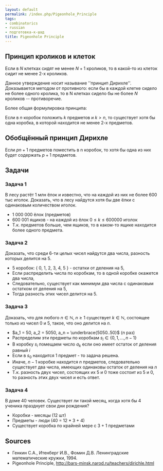 ```yaml
---
layout: default
permalink: /index.php/Pigeonhole_Principle
tags:
- combinatorics
- russian
- подготовка-к-шад
title: Pigeonhole Principle
---
```

## Принцип кроликов и клеток

Если в $N$ клетках сидят не менее $N + 1$ кроликов, то в какой-то из клеток сидит не менее 2-х кроликов. 

Данное утверждение носит называние ''принцип Дирихле''. Доказывается методом от противного: если бы в каждой клетке сидело не более одного кролика, то в N клетках сидело бы не более $N$ кроликов -- противоречие. 

Более общая формулировка принципа:

Если в $n$ коробок положить $k$ предметов и $k > n$, то существует хотя бы одна коробка, в которой находится не менее 2-х предметов. 

## Обобщённый принцип Дирихле
Если $pn + 1$ предметов поместить в n коробок, то хотя бы одна из них будет содержать $p + 1$ предметов.

## Задачи

### Задача 1
В лесу растёт 1 млн ёлок и известно, что на каждой из них не более 600 тыс иголок. Доказать, что в лесу найдутся хотя бы две ёлки с одинаковым количеством иголок.

- 1 000 000 ёлок (предметов)
- 600 001 ящиков - на каждой из ёлок $0 \leqslant k \leqslant 600 000$ иголок
- Т.к. предметов больше, чем ящиков, то в каком-то ящике находится более одного предмета. 

### Задача 2
Доказать, что среди 6-ти целых чисел найдутся два числа, разность которых делится на 5. 

- 5 коробок: { 0, 1, 2, 3, 4, 5 } - остатки от деления на 5,
- Если распределить числа по коробкам, то в одной коробке окажется два числа,
- Следовательно, существует как минимум два числа с одинаковым остатком от деления на 5, 
- Тогда разность этих чисел делится на 5.

### Задача 3
Доказать, что для любого $n \in \mathbb{N}$, $n \geqslant 1$ существует $k \in \mathbb{N}$, состоящее только из чисел 0 и 5, такое, что оно делится на $n$.

- $a_1 = 50, a_2 = 5050, a_n = \underbrace{5050..50}$ ($n$ раз)
- Распределим эти предметы по коробкам $s_i \in \{0, 1, ..., n-1\}$
- В коробку $s_i$ помещаем число $a_k$ если оно имеет остаток от деления равный $i$
- Если в $s_0$ находится 1 предмет - то задача решена.
- Иначе, $n - 1$ коробке находится $n$ предметов, следовательно существует два числа, имеющих одинаковы остаток от деления на $n$
- Т.к. разность двух чисел, состоящих их 5 и 0 тоже состоит из 5 и 0, то разность этих двух чисел и есть ответ.

### Задача 4
В доме 40 человек. Существует ли такой месяц, когда хотя бы 4 ученика празднует свои дни рождения?

- Коробки - месяцы (12 шт)
- Предметы - люди (40 = 12 * 3 + 4)
- Существует коробка по крайней мере с 3 + 1 предметами

## Sources
- Генкин С.А., Итенберг И.В., Фомин Д.В. Ленинградские математические кружки, 1994.
- Pigeonhole Principle, http://bars-minsk.narod.ru/teachers/dirichle.html
